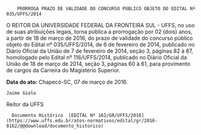         PRORROGA PRAZO DE VALIDADE DO CONCURSO PÚBLICO OBJETO DO EDITAL Nº 035/UFFS/2014  

O REITOR DA UNIVERSIDADE FEDERAL DA FRONTEIRA SUL - UFFS, no uso de suas atribuições legais, torna pública a prorrogação por 02 (dois) anos, a partir de 18 de março de 2016, do prazo de validade do concurso público objeto do Edital nº 035/UFFS/2014, de 6 de fevereiro de 2014, publicado no Diário Oficial da União de 7 de fevereiro de 2014, seção 3, páginas 82 à 87, homologado pelo Edital nº 116/UFFS/2014, publicado no Diário Oficial da União de 18 de março de 2014, seção 3, páginas 60 à 61, para provimento de cargos da Carreira do Magistério Superior.

  

   **Data do ato:** Chapecó-SC, 07 de março de 2016.   
 

    Jaime Giolo   
 Reitor da UFFS 

      Documento Histórico  [EDITAL Nº 162/GR/UFFS/2016](https://www.uffs.edu.br/atos-normativos/edital/gr/2016-0162/@@download/documento_historico)     
      
